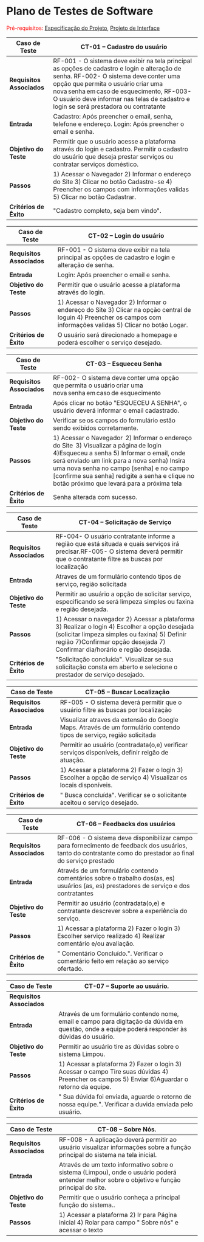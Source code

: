 # Plano de Testes de Software

<span style="color:red">Pré-requisitos: <a href="2-Especificação do Projeto.md"> Especificação do Projeto</a></span>, <a href="3-Projeto de Interface.md"> Projeto de Interface</a>

|Caso de Teste |CT-01 – Cadastro do usuário |
|--------------------|----------------------------------------------------------------------|
|**Requisitos Associados** | RF-001 - O sistema deve exibir na tela principal as opções de cadastro e login e alteração de senha. RF-002- O sistema deve conter uma opção que permita o usuário criar uma nova senha em caso de esquecimento, RF-003- O usuário deve informar nas telas de cadastro e login se será prestadora ou contratante  |
|**Entrada** | Cadastro: Após preencher o email, senha, telefone e endereço. Login: Após preencher o email e senha. |
|**Objetivo do Teste** | Permitir que o usuário acesse a plataforma através do login e cadastro. Permitir o cadastro do usuário que deseja prestar serviços ou contratar serviços doméstico.  |
|**Passos** | 1) Acessar o Navegador  2) Informar o endereço do Site  3) Clicar no botão Cadastre-se  4) Preencher os campos com informações validas 5) Clicar no botão Cadastrar. |
|**Critérios de Êxito** | "Cadastro completo, seja bem vindo". |

|Caso de Teste |CT-02 – Login do usuário |
|--------------------|----------------------------------------------------------------------|
|**Requisitos Associados** | RF-001 - O sistema deve exibir na tela principal as opções de cadastro e login e alteração de senha. |
|**Entrada** | Login: Após preencher o email e senha. |
|**Objetivo do Teste** | Permitir que o usuário acesse a plataforma através do login. |
|**Passos** | 1) Acessar o Navegador  2) Informar o endereço do Site  3) Clicar na opção central de loguin  4) Preencher os campos com informações validas 5) Clicar no botão Logar. |
|**Critérios de Êxito** | O usuário será direcionado a homepage e poderá escolher o serviço desejado. |

|Caso de Teste |CT-03 – Esqueceu Senha  |
|--------------------|----------------------------------------------------------------------|
|**Requisitos Associados** |RF-002- O sistema deve conter uma opção que permita o usuário criar uma nova senha em caso de esquecimento
|**Entrada** | Após clicar no botão "ESQUECEU A SENHA", o usuário deverá informar o email cadastrado. |
|**Objetivo do Teste** | Verificar se os campos do formulário estão sendo exibidos corretamente.  |
|**Passos** |1) Acessar o Navegador  2) Informar o endereço do Site  3) Visualizar a página de login  4)Esqueceu a senha 5) Informar o email, onde será enviado um link para a nova senha) Insira uma nova senha no campo [senha] e no campo [confirme sua senha] redigite a senha e clique no botão próximo que levará para a próxima tela |
|**Critérios de Êxito** | Senha alterada com sucesso. |

|Caso de Teste |CT-04 – Solicitação de Serviço |
|--------------------|----------------------------------------------------------------------|
|**Requisitos Associados** | RF-004-  O usuário contratante informe a região que está situada e quais serviços irá precisar.RF-005- O sistema deverá permitir que o contratante filtre as buscas por localização |
**Entrada** | Atraves de um formulário contendo tipos de serviço, região solicitada|
|**Objetivo do Teste** | Permitir ao usuário a opção de solicitar serviço, especificando se será limpeza simples ou faxina e região desejada. |
|**Passos** | 1) Acessar o navegador 2) Acessar a plataforma 3) Realizar o login 4) Escolher a opção desejada (solicitar limpeza simples ou faxina) 5) Definir região 7)Confirmar opção desejada 7) Confirmar dia/horário e região desejada.   |
|**Critérios de Êxito** | "Solicitação concluída". Visualizar se sua solicitação consta em aberto e selecione o prestador de serviço desejado. |

|Caso de Teste |CT-05 – Buscar Localização |
|--------------------|----------------------------------------------------------------------|
|**Requisitos Associados** | RF-005 - O sistema deverá permitir que o usuário filtre as buscas por localização |
|**Entrada** | Visualizar atraves da extensão do Google Maps. Através de um formulário contendo tipos de serviço, região solicitada |
|**Objetivo do Teste** | Permitir ao usuário (contradata(o,e) verificar serviços disponíveis, definir reigão de atuação.  |
|**Passos** | 1) Acessar a plataforma 2) Fazer o login 3) Escolher a opção de serviço 4) Visualizar os locais disponíveis.  |
|**Critérios de Êxito** | " Busca concluída". Verificar se o solicitante aceitou o serviço desejado. 

|Caso de Teste |CT-06 –  Feedbacks dos usuários |
|--------------------|----------------------------------------------------------------------|
|**Requisitos Associados** | RF-006 - O sistema deve disponibilizar campo para fornecimento de feedback dos usuários, tanto do contratante como do prestador ao final do serviço prestado |
|**Entrada** |  Através de um formulário contendo comentários sobre o trabalho dos(as, es) usuários (as, es) prestadores de serviço e dos contratantes |
|**Objetivo do Teste** | Permitir ao usuário (contradata(o,e) e contratante descrever sobre a experiência do serviço.  |
|**Passos** | 1) Acessar a plataforma 2) Fazer o login 3) Escolher serviço realizado 4) Realizar comentário e/ou avaliação.  |
|**Critérios de Êxito** | " Comentário Concluído.". Verificar o comentário feito em relação ao serviço ofertado. 

|Caso de Teste |CT-07 –  Suporte ao usuário. |
|--------------------|----------------------------------------------------------------------|
|**Requisitos Associados** | |RF-007 - O sistema deve fornecer informações de contato para que os usuários possam receber suporte e/ou tirar dúvidas |
|**Entrada** |  Através de um formulário contendo nome, email e campo para digitação da dúvida em questão, onde a equipe poderá responder às dúvidas do usuário. 
|**Objetivo do Teste** | Permitir ao usuário tire as dúvidas sobre o sistema Limpou.  |
|**Passos** | 1) Acessar a plataforma 2) Fazer o login 3) Acessar o campo Tire suas dúvidas 4) Preencher os campos 5) Enviar 6)Aguardar o retorno da equipe.  |
|**Critérios de Êxito** | " Sua dúvida foi enviada, aguarde o retorno de nossa equipe.". Verificar a duvida enviada pelo usuário.

|Caso de Teste |CT-08 –  Sobre Nós. |
|--------------------|----------------------------------------------------------------------|
|**Requisitos Associados** | RF-008 - A aplicação deverá permitir ao usuário visualizar informações sobre a função principal do sistema na tela inicial.|
|**Entrada** |  Através de um texto informativo sobre o sistema (Limpou), onde o usuário poderá entender melhor sobre o objetivo e função principal do site. 
|**Objetivo do Teste** | Permitir que o usuário conheça a principal função do sistema..  |
|**Passos** | 1) Acessar a plataforma 2) Ir para Página inicial 4) Rolar para campo " Sobre nós" e acessar o texto  |




